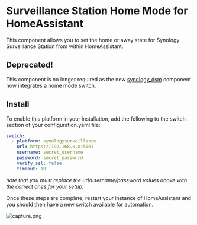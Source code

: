 # Surveillance Station Home Mode for HomeAssistant

This component allows you to set the home or away state for Synology Surveillance Station from within HomeAssistant.

## Deprecated! 

This component is no longer required as the new [synology_dsm](https://www.home-assistant.io/integrations/synology_dsm/) component now integrates a home mode switch.

## Install

To enable this platform in your installation, add the following to the switch section of your configuration.yaml file:

``` yaml
switch:
  - platform: synologysurveillance
    url: https://192.168.x.x:5001
    username: secret_username
    password: secret_password
    verify_ssl: false
    timeout: 10
```

_note that you must replace the url/username/password values above with the correct ones for your setup._

Once these steps are complete, restart your instance of HomeAssistant and you should then have a new switch available for automation.

![capture.png](Capture.PNG)
